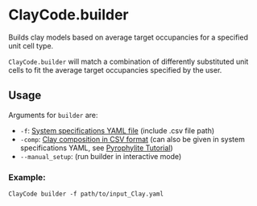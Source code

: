 # ClayCode.builder 

Builds clay models based on average target occupancies for a specified unit cell type.

`ClayCode.builder` will match a combination of differently substituted unit cells to fit the average target occupancies specified by the user.


## Usage

Arguments for `builder` are:

* `-f`: [System specifications YAML file](YAML.md) (include .csv file path)
* `-comp`: [Clay composition in CSV format](CSV.md) (can also be given in system specifications YAML, see [Pyrophylite Tutorial](pyr.md))
* `--manual_setup`: (run builder in interactive mode)


### Example:

```shell
ClayCode builder -f path/to/input_Clay.yaml
```



